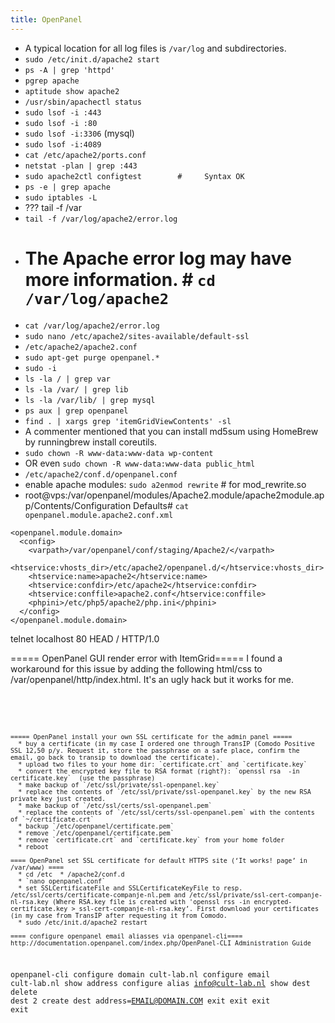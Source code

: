 ```yaml
---
title: OpenPanel
---
```

  * A typical location for all log files is `/var/log` and subdirectories. 
  * `sudo /etc/init.d/apache2 start`
  * `ps -A | grep 'httpd'`
  * `pgrep apache`
  * `aptitude show apache2`
  * `/usr/sbin/apachectl status`
  * `sudo lsof -i :443`
  * `sudo lsof -i :80`
  * `sudo lsof -i:3306` (mysql)
  * `sudo lsof -i:4089`
  * `cat /etc/apache2/ports.conf`
  * `netstat -plan | grep :443`
  * `sudo apache2ctl configtest        #     Syntax OK`
  * `ps -e | grep apache`
  * `sudo iptables -L`
  * ??? tail -f /var
  * `tail -f /var/log/apache2/error.log`
  * # The Apache error log may have more information.   #   `cd /var/log/apache2`
  * `cat /var/log/apache2/error.log`
  * `sudo nano /etc/apache2/sites-available/default-ssl`
  * `/etc/apache2/apache2.conf`
  * `sudo apt-get purge openpanel.*`
  * `sudo -i`
  * `ls -la / | grep var`
  * `ls -la /var/ | grep lib`
  * `ls -la /var/lib/ | grep mysql`
  * `ps aux | grep openpanel`
  * `find . | xargs grep 'itemGridViewContents' -sl`
  * A commenter mentioned that you can install md5sum using HomeBrew by runningbrew install coreutils.
  * `sudo chown -R www-data:www-data wp-content`
  * OR even `sudo chown -R www-data:www-data public_html`
  * `/etc/apache2/conf.d/openpanel.conf`
  * enable apache modules: `sudo a2enmod rewrite` # for mod_rewrite.so
  * root@vps:/var/openpanel/modules/Apache2.module/apache2module.app/Contents/Configuration Defaults# `cat openpanel.module.apache2.conf.xml`

```
<openpanel.module.domain>
  <config>
    <varpath>/var/openpanel/conf/staging/Apache2/</varpath>
    <htservice:vhosts_dir>/etc/apache2/openpanel.d/</htservice:vhosts_dir>
    <htservice:name>apache2</htservice:name>
    <htservice:confdir>/etc/apache2</htservice:confdir>
    <htservice:conffile>apache2.conf</htservice:conffile>
    <phpini>/etc/php5/apache2/php.ini</phpini>
  </config>
</openpanel.module.domain>
```

  telnet localhost 80
  HEAD / HTTP/1.0
  <extra carriage return>

===== OpenPanel GUI render error with ItemGrid=====
I found a workaround for this issue by adding the following html/css to /var/openpanel/http/index.html. It's an ugly hack but it works for me.
<code css>
<style>
.itemGridViewContents[style] {
position: initial !important;
}
</style>
```

===== OpenPanel install your own SSL certificate for the admin panel =====
  * buy a certificate (in my case I ordered one through TransIP (Comodo Positive SSL 12,50 p/y. Request it, store the passphrase on a safe place, confirm the email, go back to transip to download the certificate).
  * upload two files to your home dir: `certificate.crt` and `certificate.key`
  * convert the encrypted key file to RSA format (right?): `openssl rsa  -in certificate.key`  (use the passphrase)
  * make backup of `/etc/ssl/private/ssl-openpanel.key`
  * replace the contents of `/etc/ssl/private/ssl-openpanel.key` by the new RSA private key just created.
  * make backup of `/etc/ssl/certs/ssl-openpanel.pem`
  * replace the contents of `/etc/ssl/certs/ssl-openpanel.pem` with the contents of `~/certificate.crt`
  * backup `/etc/openpanel/certificate.pem`
  * remove `/etc/openpanel/certificate.pem`
  * remove `certificate.crt` and `certificate.key` from your home folder
  * reboot

==== OpenPanel set SSL certificate for default HTTPS site (‘It works! page’ in /var/www) ====
  * cd /etc  * /apache2/conf.d
  * `nano openpanel.conf`
  * set SSLCertificateFile and SSLCertificateKeyFile to resp. /etc/ssl/certs/certificate-companje-nl.pem and /etc/ssl/private/ssl-cert-companje-nl-rsa.key (Where RSA.key file is created with 'openssl rss -in encrypted-certificate.key > ssl-cert-companje-nl-rsa.key’. First download your certificates (in my case from TransIP after requesting it from Comodo.
  * sudo /etc/init.d/apache2 restart

==== configure openpanel email aliasses via openpanel-cli====
http://documentation.openpanel.com/index.php/OpenPanel-CLI_Administration_Guide
```
openpanel-cli
configure domain cult-lab.nl
configure email cult-lab.nl
show address
configure alias info@cult-lab.nl
show dest
delete dest 2
create dest address=EMAIL@DOMAIN.COM
exit
exit
exit
exit
```
